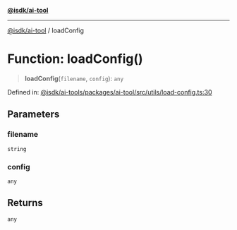 [**@isdk/ai-tool**](../README.md)

***

[@isdk/ai-tool](../globals.md) / loadConfig

# Function: loadConfig()

> **loadConfig**(`filename`, `config`): `any`

Defined in: [@isdk/ai-tools/packages/ai-tool/src/utils/load-config.ts:30](https://github.com/isdk/ai-tool.js/blob/d0765f898f217d97c57c6949502b4a7bef5dce5e/src/utils/load-config.ts#L30)

## Parameters

### filename

`string`

### config

`any`

## Returns

`any`
